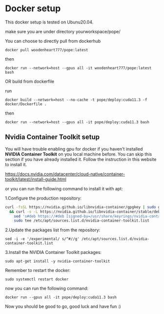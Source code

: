 # Docker setup

This docker setup is tested on Ubunu20.04.

make sure you are under directory yourworkspace/pope/

You can choose to directly pull from dockerhub

`docker pull woodenheart777/pope:latest`

then 

`docker run --network=host --gpus all -it woodenheart777/pope:latest bash`

OR build from dockerfile

run

`docker build --network=host --no-cache -t pope/deploy:cuda11.3 -f docker/Dockerfile .`

then

`docker run --network=host --gpus all -it pope/deploy:cuda11.3 bash`


## Nvidia Container Toolkit setup

You will have trouble enabling gpu for docker if you haven't installed **NVIDIA Container Toolkit** on you local machine before. You can skip this section if you have already installed it. Follow the instruction in this website to install it. 

https://docs.nvidia.com/datacenter/cloud-native/container-toolkit/latest/install-guide.html

or you can run the following command to install it with apt:

1.Configure the production repository:
   
```bash
curl -fsSL https://nvidia.github.io/libnvidia-container/gpgkey | sudo gpg --dearmor -o /usr/share/keyrings/nvidia-container-toolkit-keyring.gpg \
  && curl -s -L https://nvidia.github.io/libnvidia-container/stable/deb/nvidia-container-toolkit.list | \
    sed 's#deb https://#deb [signed-by=/usr/share/keyrings/nvidia-container-toolkit-keyring.gpg] https://#g' | \
    sudo tee /etc/apt/sources.list.d/nvidia-container-toolkit.list
```

2.Update the packages list from the repository:

`sed -i -e '/experimental/ s/^#//g' /etc/apt/sources.list.d/nvidia-container-toolkit.list`

3.Install the NVIDIA Container Toolkit packages:

`sudo apt-get install -y nvidia-container-toolkit`

Remember to restart the docker:

`sudo systemctl restart docker`

now you can run the following command:

`docker run --gpus all -it pope/deploy:cuda11.3 bash`


Now you should be good to go, good luck and have fun :)
